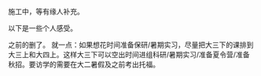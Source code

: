 施工中，等有缘人补充。

以下是一些个人感受。

之前的删了。
就一点：如果想花时间准备保研/暑期实习，尽量把大三下的课排到大三上和大四上。这样大三下可以空出时间进组科研/暑期实习/准备夏令营/准备秋招。要访学的需要在大二暑假及之前考出托福。
